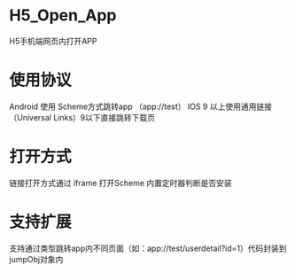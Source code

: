 # H5_Open_App

H5手机端网页内打开APP

# 使用协议
Android 使用 Scheme方式跳转app （app://test）
IOS 9 以上使用通用链接（Universal Links）9以下直接跳转下载页
# 打开方式
链接打开方式通过 iframe 打开Scheme 内置定时器判断是否安装
# 支持扩展
支持通过类型跳转app内不同页面（如：app://test/userdetail?id=1）代码封装到jumpObj对象内